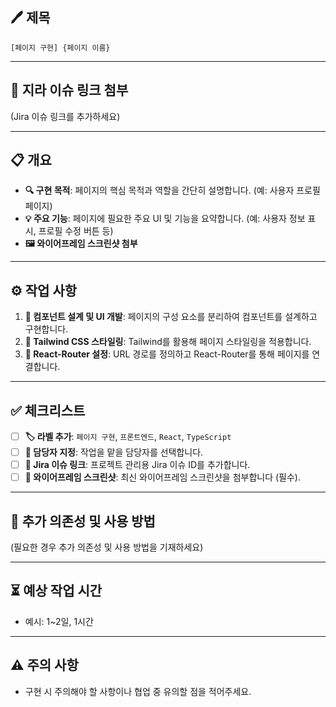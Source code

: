 ## 🖊️ 제목
`[페이지 구현] {페이지 이름}`

---

## 🔗 지라 이슈 링크 첨부
(Jira 이슈 링크를 추가하세요)

---

## 📋 개요
- **🔍 구현 목적**: 페이지의 핵심 목적과 역할을 간단히 설명합니다. (예: 사용자 프로필 페이지)
- **💡 주요 기능**: 페이지에 필요한 주요 UI 및 기능을 요약합니다. (예: 사용자 정보 표시, 프로필 수정 버튼 등)
- **🖼️ 와이어프레임 스크린샷 첨부**

---

## ⚙️ 작업 사항
1. **📐 컴포넌트 설계 및 UI 개발**: 페이지의 구성 요소를 분리하여 컴포넌트를 설계하고 구현합니다.
2. **🎨 Tailwind CSS 스타일링**: Tailwind를 활용해 페이지 스타일링을 적용합니다.
3. **🔗 React-Router 설정**: URL 경로를 정의하고 React-Router를 통해 페이지를 연결합니다.

---

## ✅ 체크리스트
- [ ] **🏷️ 라벨 추가**: `페이지 구현`, `프론트엔드`, `React`, `TypeScript`
- [ ] **👤 담당자 지정**: 작업을 맡을 담당자를 선택합니다.
- [ ] **📎 Jira 이슈 링크**: 프로젝트 관리용 Jira 이슈 ID를 추가합니다.
- [ ] **📸 와이어프레임 스크린샷**: 최신 와이어프레임 스크린샷을 첨부합니다 (필수).

---

## 🔄 추가 의존성 및 사용 방법
(필요한 경우 추가 의존성 및 사용 방법을 기재하세요)

---

## ⏳ 예상 작업 시간
- 예시: 1~2일, 1시간

---

## ⚠️ 주의 사항
- 구현 시 주의해야 할 사항이나 협업 중 유의할 점을 적어주세요.
